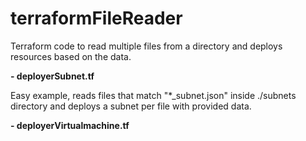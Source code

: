 # terraformFileReader
Terraform code to read multiple files from a directory and deploys resources based on the data.



**- deployerSubnet.tf**

Easy example, reads files that match "*_subnet.json" inside ./subnets directory and deploys a subnet per file with provided data.

**- deployerVirtualmachine.tf**